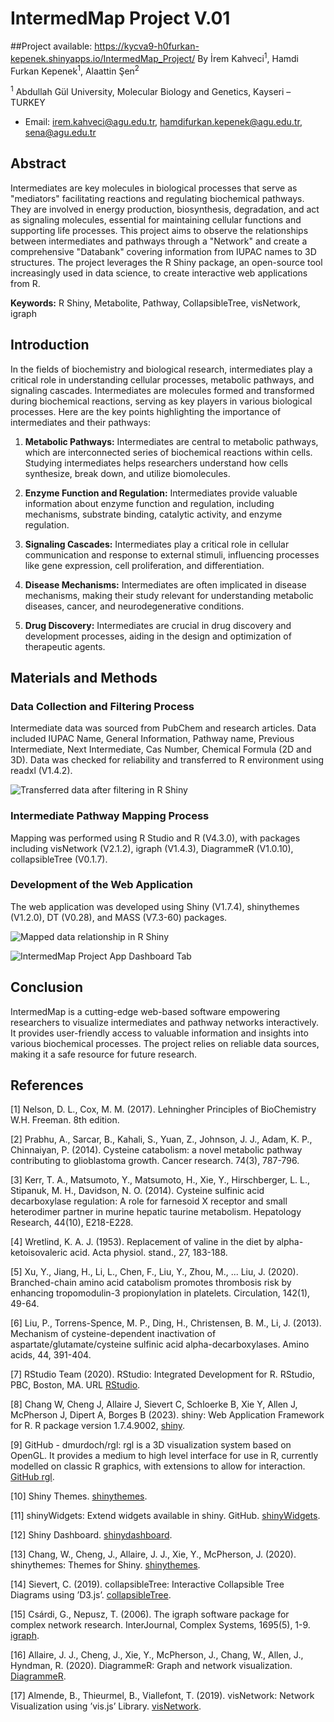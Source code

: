 # IntermedMap Project V.01

##Project available: https://kycva9-h0furkan-kepenek.shinyapps.io/IntermedMap_Project/
By İrem Kahveci<sup>1</sup>, Hamdi Furkan Kepenek<sup>1</sup>, Alaattin Şen<sup>2</sup>


<sup>1</sup> Abdullah Gül University, Molecular Biology and Genetics, Kayseri – TURKEY
- Email: irem.kahveci@agu.edu.tr, hamdifurkan.kepenek@agu.edu.tr, sena@agu.edu.tr

## Abstract

Intermediates are key molecules in biological processes that serve as "mediators" facilitating reactions and regulating biochemical pathways. They are involved in energy production, biosynthesis, degradation, and act as signaling molecules, essential for maintaining cellular functions and supporting life processes. This project aims to observe the relationships between intermediates and pathways through a "Network" and create a comprehensive "Databank" covering information from IUPAC names to 3D structures. The project leverages the R Shiny package, an open-source tool increasingly used in data science, to create interactive web applications from R.

**Keywords:** R Shiny, Metabolite, Pathway, CollapsibleTree, visNetwork, igraph

## Introduction

In the fields of biochemistry and biological research, intermediates play a critical role in understanding cellular processes, metabolic pathways, and signaling cascades. Intermediates are molecules formed and transformed during biochemical reactions, serving as key players in various biological processes. Here are the key points highlighting the importance of intermediates and their pathways:

1. **Metabolic Pathways:** Intermediates are central to metabolic pathways, which are interconnected series of biochemical reactions within cells. Studying intermediates helps researchers understand how cells synthesize, break down, and utilize biomolecules.

2. **Enzyme Function and Regulation:** Intermediates provide valuable information about enzyme function and regulation, including mechanisms, substrate binding, catalytic activity, and enzyme regulation.

3. **Signaling Cascades:** Intermediates play a critical role in cellular communication and response to external stimuli, influencing processes like gene expression, cell proliferation, and differentiation.

4. **Disease Mechanisms:** Intermediates are often implicated in disease mechanisms, making their study relevant for understanding metabolic diseases, cancer, and neurodegenerative conditions.

5. **Drug Discovery:** Intermediates are crucial in drug discovery and development processes, aiding in the design and optimization of therapeutic agents.

## Materials and Methods

### Data Collection and Filtering Process

Intermediate data was sourced from PubChem and research articles. Data included IUPAC Name, General Information, Pathway name, Previous Intermediate, Next Intermediate, Cas Number, Chemical Formula (2D and 3D). Data was checked for reliability and transferred to R environment using readxl (V1.4.2).

![Transferred data after filtering in R Shiny]([link_to_image.png]([https://github.com/FurkanKepenek/IntermedMap_Project_V1/blob/master/app_image/data.png](https://drive.google.com/file/d/1IEyKDp0NdpVHxpLX0PSGl8X9erba2fBS/view?usp=sharing)))

### Intermediate Pathway Mapping Process

Mapping was performed using R Studio and R (V4.3.0), with packages including visNetwork (V2.1.2), igraph (V1.4.3), DiagrammeR (V1.0.10), collapsibleTree (V0.1.7).

### Development of the Web Application

The web application was developed using Shiny (V1.7.4), shinythemes (V1.2.0), DT (V0.28), and MASS (V7.3-60) packages.

![Mapped data relationship in R Shiny]([link_to_image.png]([https://github.com/FurkanKepenek/IntermedMap_Project_V1/blob/master/app_image/map.png](https://drive.google.com/file/d/19oB3IJkcgYQ6YhZaMYY5ieodAcGxxw-M/view?usp=sharing)))

![IntermedMap Project App Dashboard Tab]([link_to_image.png]([https://github.com/FurkanKepenek/IntermedMap_Project_V1/blob/master/app_image/dashboard.png](https://drive.google.com/file/d/1xTU-JK4rBS6ZKKKF8kc3WJ0jVBbK7Ndq/view?usp=sharing)))

## Conclusion

IntermedMap is a cutting-edge web-based software empowering researchers to visualize intermediates and pathway networks interactively. It provides user-friendly access to valuable information and insights into various biochemical processes. The project relies on reliable data sources, making it a safe resource for future research.

## References

[1] Nelson, D. L., Cox, M. M. (2017). Lehningher Principles of BioChemistry W.H. Freeman. 8th edition.

[2] Prabhu, A., Sarcar, B., Kahali, S., Yuan, Z., Johnson, J. J., Adam, K. P., Chinnaiyan, P. (2014). Cysteine catabolism: a novel metabolic pathway contributing to glioblastoma growth. Cancer research. 74(3), 787-796.

[3] Kerr, T. A., Matsumoto, Y., Matsumoto, H., Xie, Y., Hirschberger, L. L., Stipanuk, M. H., Davidson, N. O. (2014). Cysteine sulfinic acid decarboxylase regulation: A role for farnesoid X receptor and small heterodimer partner in murine hepatic taurine metabolism. Hepatology Research, 44(10), E218-E228.

[4] Wretlind, K. A. J. (1953). Replacement of valine in the diet by alpha-ketoisovaleric acid. Acta physiol. stand., 27, 183-188.

[5] Xu, Y., Jiang, H., Li, L., Chen, F., Liu, Y., Zhou, M., ... Liu, J. (2020). Branched-chain amino acid catabolism promotes thrombosis risk by enhancing tropomodulin-3 propionylation in platelets. Circulation, 142(1), 49-64.

[6] Liu, P., Torrens-Spence, M. P., Ding, H., Christensen, B. M., Li, J. (2013). Mechanism of cysteine-dependent inactivation of aspartate/glutamate/cysteine sulfinic acid alpha-decarboxylases. Amino acids, 44, 391-404.

[7] RStudio Team (2020). RStudio: Integrated Development for R. RStudio, PBC, Boston, MA. URL [RStudio](http://www.rstudio.com/).

[8] Chang W, Cheng J, Allaire J, Sievert C, Schloerke B, Xie Y, Allen J, McPherson J, Dipert A, Borges B (2023). shiny: Web Application Framework for R. R package version 1.7.4.9002, [shiny](https://shiny.rstudio.com/).

[9] GitHub - dmurdoch/rgl: rgl is a 3D visualization system based on OpenGL. It provides a medium to high level interface for use in R, currently modelled on classic R graphics, with extensions to allow for interaction. [GitHub rgl](https://github.com/dmurdoch/rgl).

[10] Shiny Themes. [shinythemes](https://rstudio.github.io/shinythemes/).

[11] shinyWidgets: Extend widgets available in shiny. GitHub. [shinyWidgets](https://github.com/dreamRs/shinyWidgets).

[12] Shiny Dashboard. [shinydashboard](https://rstudio.github.io/shinydashboard/).

[13] Chang, W., Cheng, J., Allaire, J. J., Xie, Y., McPherson, J. (2020). shinythemes: Themes for Shiny. [shinythemes](https://CRAN.R-project.org/package=shinythemes).

[14] Sievert, C. (2019). collapsibleTree: Interactive Collapsible Tree Diagrams using ’D3.js’. [collapsibleTree](https://CRAN.R-project.org/package=collapsibleTree).

[15] Csárdi, G., Nepusz, T. (2006). The igraph software package for complex network research. InterJournal, Complex Systems, 1695(5), 1-9. [igraph](https://igraph.org).

[16] Allaire, J. J., Cheng, J., Xie, Y., McPherson, J., Chang, W., Allen, J., Hyndman, R. (2020). DiagrammeR: Graph and network visualization. [DiagrammeR](https://CRAN.R-project.org/package=DiagrammeR).

[17] Almende, B., Thieurmel, B., Viallefont, T. (2019). visNetwork: Network Visualization using ’vis.js’ Library. [visNetwork](https://CRAN.R-project.org/package=visNetwork).

